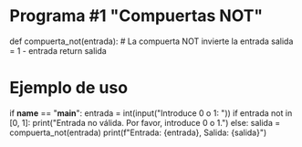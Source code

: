 # Programa #1 "Compuertas NOT"

def compuerta_not(entrada):
    # La compuerta NOT invierte la entrada
    salida = 1 - entrada
    return salida

# Ejemplo de uso
if __name__ == "__main__":
    entrada = int(input("Introduce 0 o 1: "))
    if entrada not in [0, 1]:
        print("Entrada no válida. Por favor, introduce 0 o 1.")
    else:
        salida = compuerta_not(entrada)
        print(f"Entrada: {entrada}, Salida: {salida}")
